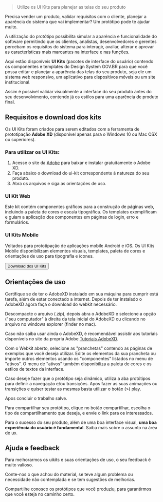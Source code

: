 > Utilize os UI Kits para planejar as telas do seu produto

Precisa vender um produto, validar requisitos com o cliente, planejar a aparência do sistema que vai implementar? Um protótipo pode te ajudar muito.

A utilização do protótipo possibilita simular a aparência e funcionalidade do software permitindo que os clientes, analistas, desenvolvedores e gerentes percebam os requisitos do sistema para interagir, avaliar, alterar e aprovar as características mais marcantes na interface e nas funções.

Aqui estão disponíveis **UI Kits** (pacotes de interface do usuário) contendo os componentes e templates do Design System GOV.BR para que você possa editar e planejar a aparência das telas do seu produto, seja ele um sistema web responsivo, um aplicativo para dispositivos móveis ou um site institucional.

Assim é possível validar visualmente a interface do seu produto antes do seu desenvolvimento, contendo já os estilos para uma aparência de produto final.

## Requisitos e download dos kits

Os UI Kits foram criados para serem editados com a ferramenta de prototipação **Adobe XD** (disponível apenas para o Windows 10 ou Mac OSX ou superiores).

### Para utilizar os UI Kits:

1. Acesse o site da [Adobe](https://www.adobe.com/products/xd.html) para baixar e instalar gratuitamente o Adobe XD.
1. Faça abaixo o download do ui-kit correspondente à natureza do seu produto.
1. Abra os arquivos e siga as orientações de uso.

### UI Kit Web

Este kit contém componentes gráficos para a construção de páginas web, incluindo a paleta de cores e escala tipográfica. Os templates exemplificam e guiam a aplicação dos componentes em páginas de login, erro e formulários.

### UI Kits Mobile

Voltados para prototipação de aplicações mobile Android e iOS. Os UI Kits Mobile disponibilizam elementos visuais, templates, paleta de cores e orientações de uso para tipografia e ícones.

<a href="/downloads">
    <button class="br-button" type="button" secondary>Download dos UI Kits</button>
</a>

## Orientações de uso

Certifique se de ter o AdobeXD instalado em sua máquina para cumprir está tarefa, além de estar conectado a internet. Depois de ter instalado o AdobeXD agora faça o download do webkit necessário.

Descompacte o arquivo (.zip), depois abra o AdobeXD e selecione a opção ("seu computador" à direita da tela inicial do AdobeXD ou clicando no arquivo no windows explorer (finder no mac).

Caso não saiba usar ainda o AdobeXD, é recomendável assistir aos tutoriais disponíveis no site da propria Adobe [Tutoriais AdobeXD](https://helpx.adobe.com/br/support/xd.html).

Com o Webkit aberto, selecione as "pranchetas" contendo as páginas de exemplos que você deseja utilizar. Edite os elementos da sua prancheta ou importe outros elementos usando os "componentes" listados no menu de "ativos". O menu de "ativos" também disponibiliza a paleta de cores e os estilos de textos da interface.

Caso deseje fazer que o protótipo seja dinâmico, utiliza a aba protótipos para definir a navegação e/ou transições. Apos fazer as suas animações ou transições e quiser testar as mesmas basta utilizar o botão (>) play.

Apos concluir o trabalho salve.

Para compartilhar seu protótipo, clique no botão compartilhar, escolha o tipo de compartilhamento que deseja, e envie o link para os interessados.

Para o sucesso do seu produto, além de uma boa interface visual, **uma boa experiência do usuário é fundamental**. Saiba mais sobre o assunto na área de ux.

## Ajuda e feedback

Para melhorarmos os uikits e suas orientações de uso, o seu feedback é muito valioso.

Conte-nos o que achou do material, se teve algum problema ou necessidade não contemplada e se tem sugestões de melhorias.

Compartilhe conosco os protótipos que você produziu, para garantirmos que você esteja no caminho certo.
